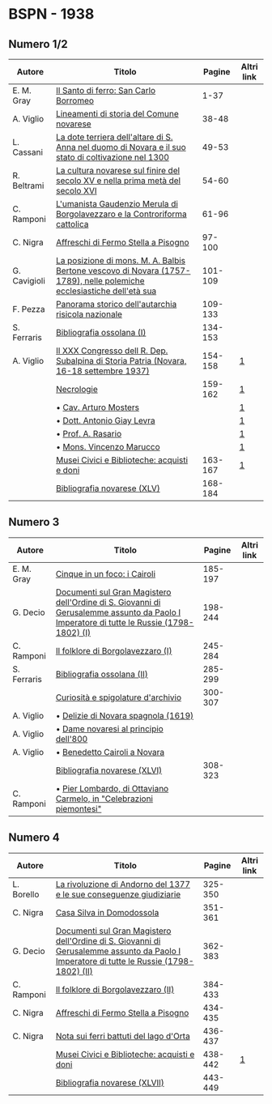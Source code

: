 # BSPN - 1938

## Numero 1/2

| Autore       | Titolo                                                                                                                                                                     | Pagine  | Altri link                                             |
|--------------|----------------------------------------------------------------------------------------------------------------------------------------------------------------------------|---------|--------------------------------------------------------|
| E. M. Gray   | [Il Santo di ferro: San Carlo Borromeo](https://en.calameo.com/read/007260735c5d5a2c9f490)                                                                                 | 1-37    |                                                        |
| A. Viglio    | [Lineamenti di storia del Comune novarese](https://en.calameo.com/read/007260735c5d5a2c9f490)                                                                              | 38-48   |                                                        |
| L. Cassani   | [La dote terriera dell'altare di S. Anna nel duomo di Novara e il suo stato di coltivazione nel 1300](https://en.calameo.com/read/007260735c5d5a2c9f490)                   | 49-53   |                                                        |
| R. Beltrami  | [La cultura novarese sul finire del secolo XV e nella prima metà del secolo XVI](https://en.calameo.com/read/007260735c5d5a2c9f490)                                        | 54-60   |                                                        |
| C. Ramponi   | [L'umanista Gaudenzio Merula di Borgolavezzaro e la Controriforma cattolica](https://en.calameo.com/read/007260735c5d5a2c9f490)                                            | 61-96   |                                                        |
| C. Nigra     | [Affreschi di Fermo Stella a Pisogno](https://en.calameo.com/read/007260735c5d5a2c9f490)                                                                                   | 97-100  |                                                        |
| G. Cavigioli | [La posizione di mons. M. A. Balbis Bertone vescovo di Novara (1757-1789), nelle polemiche ecclesiastiche dell'età sua](https://en.calameo.com/read/007260735c5d5a2c9f490) | 101-109 |                                                        |
| F. Pezza     | [Panorama storico dell'autarchia risicola nazionale](https://en.calameo.com/read/007260735c5d5a2c9f490)                                                                    | 109-133 |                                                        |
| S. Ferraris  | [Bibliografia ossolana (I)](https://en.calameo.com/read/007260735c5d5a2c9f490)                                                                                             | 134-153 |                                                        |
| A. Viglio    | [Il XXX Congresso dell R. Dep. Subalpina di Storia Patria (Novara, 16-18 settembre 1937)](http://www.ssno.it/BSPNo/bspn_not38.html#381a)                                   | 154-158 | [1](https://en.calameo.com/read/007260735c5d5a2c9f490) |
|              | [Necrologie](http://www.ssno.it/BSPNo/bspn_not38.html#381b)                                                                                                                | 159-162 | [1](https://en.calameo.com/read/007260735c5d5a2c9f490) |
|              | • [Cav. Arturo Mosters](http://www.ssno.it/BSPNo/bspn_not38.html#381most)                                                                                                  |         | [1](https://en.calameo.com/read/007260735c5d5a2c9f490) |
|              | • [Dott. Antonio Giay Levra](http://www.ssno.it/BSPNo/bspn_not38.html#381giay)                                                                                             |         | [1](https://en.calameo.com/read/007260735c5d5a2c9f490) |
|              | • [Prof. A. Rasario](http://www.ssno.it/BSPNo/bspn_not38.html#381rasa)                                                                                                     |         | [1](https://en.calameo.com/read/007260735c5d5a2c9f490) |
|              | • [Mons. Vincenzo Marucco](http://www.ssno.it/BSPNo/bspn_not38.html#381maru)                                                                                               |         | [1](https://en.calameo.com/read/007260735c5d5a2c9f490) |
|              | [Musei Civici e Biblioteche: acquisti e doni](http://www.ssno.it/BSPNo/bspn_not38.html#381c)                                                                               | 163-167 | [1](https://en.calameo.com/read/007260735c5d5a2c9f490) |
|              | [Bibliografia novarese (XLV)](https://en.calameo.com/read/007260735c5d5a2c9f490)                                                                                           | 168-184 |                                                        |

## Numero 3

| Autore      | Titolo                                                                                                                                                                                       | Pagine  | Altri link |
|-------------|----------------------------------------------------------------------------------------------------------------------------------------------------------------------------------------------|---------|------------|
| E. M. Gray  | [Cinque in un foco: i Cairoli](https://en.calameo.com/read/007260735b9dcef2aa5a4)                                                                                                            | 185-197 |            |
| G. Decio    | [Documenti sul Gran Magistero dell'Ordine di S. Giovanni di Gerusalemme assunto da Paolo I Imperatore di tutte le Russie (1798-1802) (I)](https://en.calameo.com/read/007260735b9dcef2aa5a4) | 198-244 |            |
| C. Ramponi  | [Il folklore di Borgolavezzaro (I)](https://en.calameo.com/read/007260735b9dcef2aa5a4)                                                                                                       | 245-284 |            |
| S. Ferraris | [Bibliografia ossolana (II)](https://en.calameo.com/read/007260735b9dcef2aa5a4)                                                                                                              | 285-299 |            |
|             | [Curiosità e spigolature d'archivio](https://en.calameo.com/read/007260735b9dcef2aa5a4)                                                                                                      | 300-307 |            |
| A. Viglio   | • [Delizie di Novara spagnola (1619)](https://en.calameo.com/read/007260735b9dcef2aa5a4)                                                                                                     |         |            |
| A. Viglio   | • [Dame novaresi al principio dell'800](https://en.calameo.com/read/007260735b9dcef2aa5a4)                                                                                                   |         |            |
| A. Viglio   | • [Benedetto Cairoli a Novara](https://en.calameo.com/read/007260735b9dcef2aa5a4)                                                                                                            |         |            |
|             | [Bibliografia novarese (XLVI)](https://en.calameo.com/read/007260735b9dcef2aa5a4)                                                                                                            | 308-323 |            |
| C. Ramponi  | • [Pier Lombardo, di Ottaviano Carmelo, in "Celebrazioni piemontesi"](https://en.calameo.com/read/007260735b9dcef2aa5a4)                                                                     |         |            |

## Numero 4

| Autore     | Titolo                                                                                                                                                                                        | Pagine  | Altri link                                             |
|------------|-----------------------------------------------------------------------------------------------------------------------------------------------------------------------------------------------|---------|--------------------------------------------------------|
| L. Borello | [La rivoluzione di Andorno del 1377 e le sue conseguenze giudiziarie](https://en.calameo.com/read/00726073589bfd91374b0)                                                                      | 325-350 |                                                        |
| C. Nigra   | [Casa Silva in Domodossola](https://en.calameo.com/read/00726073589bfd91374b0)                                                                                                                | 351-361 |                                                        |
| G. Decio   | [Documenti sul Gran Magistero dell'Ordine di S. Giovanni di Gerusalemme assunto da Paolo I Imperatore di tutte le Russie (1798-1802) (II)](https://en.calameo.com/read/00726073589bfd91374b0) | 362-383 |                                                        |
| C. Ramponi | [Il folklore di Borgolavezzaro (II)](https://en.calameo.com/read/00726073589bfd91374b0)                                                                                                       | 384-433 |                                                        |
| C. Nigra   | [Affreschi di Fermo Stella a Pisogno](https://en.calameo.com/read/00726073589bfd91374b0)                                                                                                      | 434-435 |                                                        |
| C. Nigra   | [Nota sui ferri battuti del lago d'Orta](https://en.calameo.com/read/00726073589bfd91374b0)                                                                                                   | 436-437 |                                                        |
|            | [Musei Civici e Biblioteche: acquisti e doni](http://www.ssno.it/BSPNo/bspn_not38.html#384)                                                                                                   | 438-442 | [1](https://en.calameo.com/read/00726073589bfd91374b0) |
|            | [Bibliografia novarese (XLVII)](https://en.calameo.com/read/00726073589bfd91374b0)                                                                                                            | 443-449 |                                                        |
